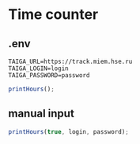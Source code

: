 # Time counter

## .env
```
TAIGA_URL=https://track.miem.hse.ru
TAIGA_LOGIN=login
TAIGA_PASSWORD=password
```

``` typescript
printHours();
```

## manual input
``` typescript
printHours(true, login, password);
```
